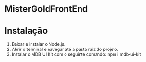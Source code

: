 # MisterGoldFrontEnd

# Instalação 
1. Baixar e instalar o Node.js.
2. Abrir o terminal e navegar até a pasta raiz do projeto.
3. Instalar o MDB UI Kit com o seguinte comando:
npm i mdb-ui-kit
